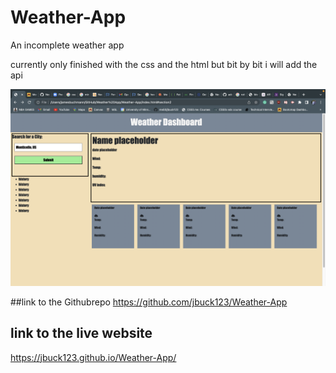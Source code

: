 # Weather-App

An incomplete weather app

currently only finished with the css and the html but bit by bit i will add the api


![Weather-App demo](./Assets/images/Screenshot.png)

##link to the Githubrepo
https://github.com/jbuck123/Weather-App

## link to the live website
https://jbuck123.github.io/Weather-App/
